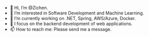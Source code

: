 - 👋 Hi, I’m @Zichen.
- 👀 I’m interested in Software Development and Machine Learning.
- 🌱 I’m currently working on .NET, Spring, AWS/Azure, Docker.
- 💞️ I focus on the backend development of web applications.
- 📫 How to reach me: Please send me a message.

<!---
Zichen1028/Zichen1028 is a ✨ special ✨ repository because its `README.md` (this file) appears on your GitHub profile.
You can click the Preview link to take a look at your changes.
--->
